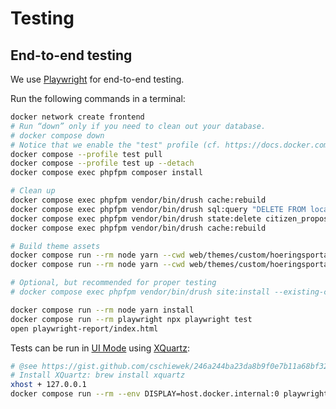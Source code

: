 # Testing

## End-to-end testing

We use [Playwright](https://playwright.dev/) for end-to-end testing.

Run the following commands in a terminal:

```sh
docker network create frontend
# Run “down” only if you need to clean out your database.
# docker compose down
# Notice that we enable the "test" profile (cf. https://docs.docker.com/compose/profiles/)
docker compose --profile test pull
docker compose --profile test up --detach
docker compose exec phpfpm composer install

# Clean up
docker compose exec phpfpm vendor/bin/drush cache:rebuild
docker compose exec phpfpm vendor/bin/drush sql:query "DELETE FROM locales_target WHERE customized = 1";
docker compose exec phpfpm vendor/bin/drush state:delete citizen_proposal_admin_form_values --yes
docker compose exec phpfpm vendor/bin/drush cache:rebuild

# Build theme assets
docker compose run --rm node yarn --cwd web/themes/custom/hoeringsportal install
docker compose run --rm node yarn --cwd web/themes/custom/hoeringsportal build

# Optional, but recommended for proper testing
# docker compose exec phpfpm vendor/bin/drush site:install --existing-config --yes

docker compose run --rm node yarn install
docker compose run --rm playwright npx playwright test
open playwright-report/index.html
```

Tests can be run in [UI Mode](https://playwright.dev/docs/test-ui-mode) using
[XQuartz](https://www.xquartz.org/):

```sh
# @see https://gist.github.com/cschiewek/246a244ba23da8b9f0e7b11a68bf3285#file-x11_docker_mac-md
# Install XQuartz: brew install xquartz
xhost + 127.0.0.1
docker compose run --rm --env DISPLAY=host.docker.internal:0 playwright npx playwright test --ui
```
